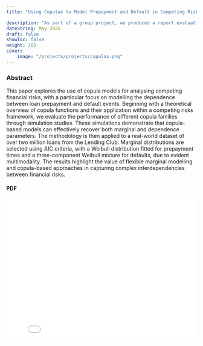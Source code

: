 ```yaml
---
title: "Using Copulas to Model Prepayment and Default in Competing Risks Analysis"

description: "As part of a group project, we produced a report evaluating how effectively copulas model competing risks in loan data."
dateString: May 2025
draft: false
showToc: false
weight: 203
cover:
    image: "/projects/projects/copulas.png"
--- 
```

### Abstract

This paper explores the use of copula models for analysing competing financial risks, with a particular focus on modelling the dependence between loan prepayment and default events. Beginning with a theoretical overview of copula functions and their application within a competing risks framework, we evaluate the performance of different copula families through simulation studies. These simulations demonstrate that copula-based models can effectively recover both marginal and dependence parameters. The methodology is then applied to a real-world dataset of over two million loans from the Lending Club. Marginal distributions are selected using AIC criteria, with a Weibull distribution fitted for prepayment times and a three-component Weibull mixture for defaults, due to evident multimodality. The results highlight the value of flexible marginal modelling and copula-based approaches in capturing complex interdependencies between financial risks.

####  PDF 

<div style="position: relative; padding-top: 75%; height: 0; overflow: hidden;">
  <iframe src="/projects/projects/Copulas.pdf"
          style="position:absolute; top:0; left:0; width:100%; height:300%; border:none;"
          allowfullscreen>
  </iframe>
</div>
